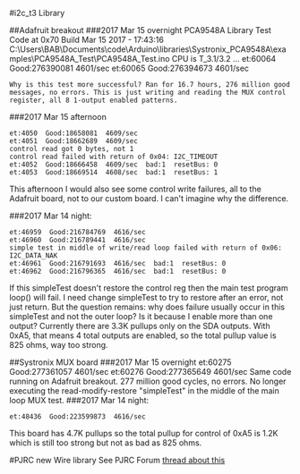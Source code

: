 
#i2c_t3 Library

##Adafruit breakout
###2017 Mar 15 overnight
	PCA9548A Library Test Code at 0x70
	Build Mar 15 2017 - 17:43:16
	C:\Users\BAB\Documents\code\Arduino\libraries\Systronix_PCA9548A\examples\PCA9548A_Test\PCA9548A_Test.ino
	CPU is T_3.1/3.2
	...
	et:60064  Good:276390081  4601/sec
	et:60065  Good:276394673  4601/sec

	Why is this test more successful? Ran for 16.7 hours, 276 million good messages, no errors. This is just writing and reading the MUX control register, all 8 1-output enabled patterns.
###2017 Mar 15 afternoon

	et:4050  Good:18658081  4609/sec
	et:4051  Good:18662689  4609/sec
	control read got 0 bytes, not 1
	control read failed with return of 0x04: I2C_TIMEOUT
	et:4052  Good:18666458  4609/sec  bad:1  resetBus: 0
	et:4053  Good:18669514  4608/sec  bad:1  resetBus: 1

This afternoon I would also see some control write failures, all to the Adafruit board, not to our custom board. I can't imagine why the difference.

###2017 Mar 14 night:

	et:46959  Good:216784769  4616/sec
	et:46960  Good:216789441  4616/sec
	simple test in middle of write/read loop failed with return of 0x06: I2C_DATA_NAK
	et:46961  Good:216791693  4616/sec  bad:1  resetBus: 0
	et:46962  Good:216796365  4616/sec  bad:1  resetBus: 0

If this simpleTest doesn't restore the control reg then the main test program loop() will fail.
I need change simpleTest to try to restore after an error, not just return. But the question 
remains: why does failure usually occur in this simpleTest and not the outer loop? Is it 
because I enable more than one output? Currently there are 3.3K pullups only on the SDA outputs. 
With 0xA5, that means 4 total outputs are enabled, so the total pullup value is 825 ohms, way
too strong.

##Systronix MUX board
###2017 Mar 15 overnight
	et:60275  Good:277361057  4601/sec
	et:60276  Good:277365649  4601/sec
Same code running on Adafruit breakout. 277 million good cycles, no errors. No longer executing the read-modify-restore "simpleTest" in the middle of the main loop MUX test.
###2017 Mar 14 night:

	et:48436  Good:223599873  4616/sec

This board has 4.7K pullups so the total pullup for control of 0xA5 is 1.2K which is still too strong
but not as bad as 825 ohms.

#PJRC new Wire library
See PJRC Forum [thread about this](https://forum.pjrc.com/threads/42664-I2C-hanging-with-SDA-and-SCL-both-high-ARB_LOST-amp-TIMEOUT-forever-status?p=136793&viewfull=1#post136793)